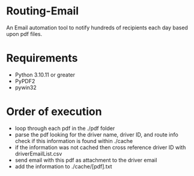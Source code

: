 # Routing-Email
An Email automation tool to notify hundreds of recipients each day based upon pdf files.

# Requirements
<ul>
    <li>Python 3.10.11 or greater</li>
    <li>
    PyPDF2    
    </li>
    <li>
    pywin32    
    </li>
</ul>

# Order of execution
<ul>
    <li>
    loop through each pdf in the ./pdf folder    
    </li>
    <li>
    parse the pdf looking for the driver name, driver ID, and route info
    </li>
    check if this information is found within ./cache
    <li>
    if the information was not cached then cross reference driver ID with driverEmailList.csv
    </li>
    <li>
    send email with this pdf as attachment to the driver email
    </li>
    <li>
    add the information to ./cache/[pdf].txt
    </li>
</ul>
